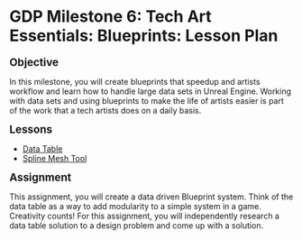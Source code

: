 # GDP Milestone 6: Tech Art Essentials: Blueprints: Lesson Plan

<p><span style="font-size: 14pt;"><strong>Objective</strong></span></p>
<p>In this milestone, you will create blueprints that speedup and artists workflow and learn how to handle large data sets in Unreal Engine. Working with data sets and using blueprints to make the life of artists easier is part of the work that a tech artists does on a daily basis.</p>
<p><span style="font-size: 14pt;"><strong>Lessons</strong></span></p>
<ul>
<li><a title="Data Table" href="https://vertexschool.instructure.com/courses/297/pages/data-table" data-api-endpoint="https://vertexschool.instructure.com/api/v1/courses/297/pages/data-table" data-api-returntype="Page">Data Table</a></li>
<li><a title="Spline Mesh Tool" href="https://vertexschool.instructure.com/courses/297/pages/spline-mesh-tool" data-api-endpoint="https://vertexschool.instructure.com/api/v1/courses/297/pages/spline-mesh-tool" data-api-returntype="Page">Spline Mesh Tool</a></li>
</ul>
<p><span style="font-size: 14pt;"><strong>Assignment</strong></span></p>
<p><span>This assignment, you will create a data driven Blueprint system. Think of the data table as a way to add modularity to a simple system in a game. Creativity counts! For this assignment, you will independently research a data table solution to a design problem and come up with a solution.</span></p>
